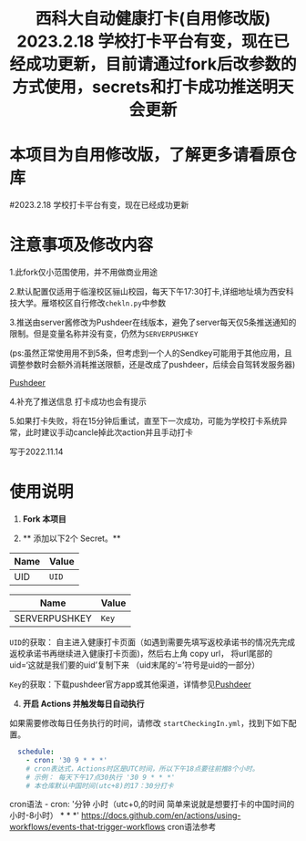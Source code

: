 <div align="center">
<h1 align="center">
西科大自动健康打卡(自用修改版)
2023.2.18 学校打卡平台有变，现在已经成功更新，目前请通过fork后改参数的方式使用，secrets和打卡成功推送明天会更新
 </h1>

</div>

# 本项目为自用修改版，了解更多请看原仓库



#2023.2.18 学校打卡平台有变，现在已经成功更新

# 注意事项及修改内容

1.此fork仅小范围使用，并不用做商业用途

2.默认配置仅适用于临潼校区骊山校园，每天下午17:30打卡,详细地址填为西安科技大学。雁塔校区自行修改`chekln.py`中参数

3.推送由server酱修改为Pushdeer在线版本，避免了server每天仅5条推送通知的限制。但是变量名称并没有变，仍然为`SERVERPUSHKEY`

(ps:虽然正常使用用不到5条，但考虑到一个人的Sendkey可能用于其他应用，且调整参数时会额外消耗推送限额，还是改成了pushdeer，后续会自驾转发服务器)

[Pushdeer](https://github.com/easychen/pushdeer)

4.补充了推送信息 打卡成功也会有提示

5.如果打卡失败，将在15分钟后重试，直至下一次成功，可能为学校打卡系统异常，此时建议手动cancle掉此次action并且手动打卡

写于2022.11.14

# 使用说明

1. **Fork 本项目**
  
2. ** 添加以下2个 Secret。**
  

| Name | Value |
| --- | --- |
| UID | ``UID`` |

| Name | Value |
| --- | --- |
| SERVERPUSHKEY | ``Key`` |

``UID``的获取： 自主进入健康打卡页面（如遇到需要先填写返校承诺书的情况先完成返校承诺书再继续进入健康打卡页面)，然后右上角
copy url， 将url尾部的uid=‘这就是我们要的uid’复制下来 （uid末尾的‘=’符号是uid的一部分）

``Key``的获取：下载pushdeer官方app或其他渠道，详情参见[Pushdeer](https://github.com/easychen/pushdeer)

4. **开启 Actions 并触发每日自动执行**

如果需要修改每日任务执行的时间，请修改 `startCheckingIn.yml`，找到下如下配置。

```yml
  schedule:
    - cron: '30 9 * * *'
    # cron表达式，Actions时区是UTC时间，所以下午18点要往前推8个小时。
    # 示例： 每天下午17点30执行 '30 9 * * *'
    # 本仓库默认中国时间(utc+8)的17：30分打卡
```

cron语法 - cron: '分钟 小时（utc+0,的时间 简单来说就是想要打卡的中国时间的小时-8小时） * * *'
https://docs.github.com/en/actions/using-workflows/events-that-trigger-workflows cron语法参考
